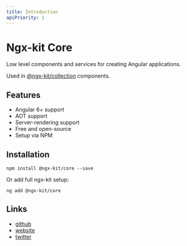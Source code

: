```yaml
---
title: Introduction
apiPriority: 1
---
```


# Ngx-kit Core

Low level components and services for creating Angular applications.

Used in [@ngx-kit/collection](https://ngx-kit.com/collection) components.


## Features

* Angular 6+ support
* AOT support
* Server-rendering support
* Free and open-source
* Setup via NPM


## Installation

```
npm install @ngx-kit/core --save
```

Or add full ngx-kit setup:

```
ng add @ngx-kit/core
```


## Links

* [github](https://github.com/ngx-kit/ngx-kit)
* [website](https://ngx-kit.com)
* [twitter](https://twitter.com/ngxkit)
